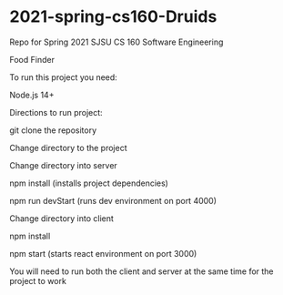 # 2021-spring-cs160-Druids
Repo for Spring 2021 SJSU CS 160 Software Engineering

Food Finder

To run this project you need:

Node.js 14+

Directions to run project:

git clone the repository

Change directory to the project

Change directory into server

npm install (installs project dependencies)

npm run devStart (runs dev environment on port 4000)

Change directory into client

npm install

npm start (starts react environment on port 3000)

You will need to run both the client and server at the same time for the project to work

